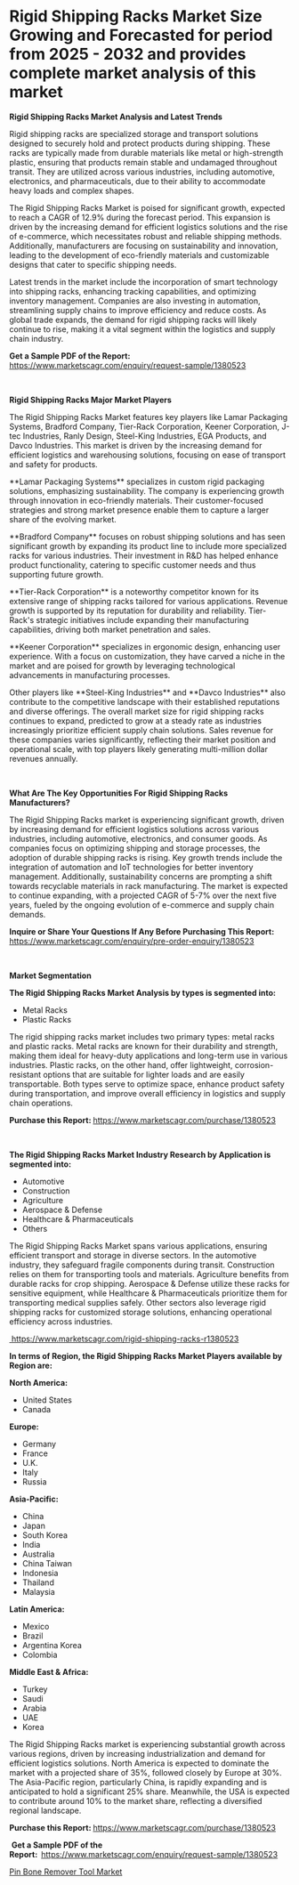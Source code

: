 <p><h1>Rigid Shipping Racks Market Size Growing and Forecasted for period from 2025 - 2032 and provides complete market analysis of this market</h1></p><p><strong>Rigid Shipping Racks Market Analysis and Latest Trends</strong></p>
<p><p>Rigid shipping racks are specialized storage and transport solutions designed to securely hold and protect products during shipping. These racks are typically made from durable materials like metal or high-strength plastic, ensuring that products remain stable and undamaged throughout transit. They are utilized across various industries, including automotive, electronics, and pharmaceuticals, due to their ability to accommodate heavy loads and complex shapes.</p><p>The Rigid Shipping Racks Market is poised for significant growth, expected to reach a CAGR of 12.9% during the forecast period. This expansion is driven by the increasing demand for efficient logistics solutions and the rise of e-commerce, which necessitates robust and reliable shipping methods. Additionally, manufacturers are focusing on sustainability and innovation, leading to the development of eco-friendly materials and customizable designs that cater to specific shipping needs.</p><p>Latest trends in the market include the incorporation of smart technology into shipping racks, enhancing tracking capabilities, and optimizing inventory management. Companies are also investing in automation, streamlining supply chains to improve efficiency and reduce costs. As global trade expands, the demand for rigid shipping racks will likely continue to rise, making it a vital segment within the logistics and supply chain industry.</p></p>
<p><strong>Get a Sample PDF of the Report:&nbsp;</strong> <a href="https://www.marketscagr.com/enquiry/request-sample/1380523?utm_campaign=3368&utm_medium=2&utm_source=Github&utm_content=ia&utm_term=11042025&utm_id=rigid-shipping-racks">https://www.marketscagr.com/enquiry/request-sample/1380523</a></p>
<p>&nbsp;</p>
<p><strong>Rigid Shipping Racks Major Market Players</strong></p>
<p><p>The Rigid Shipping Racks Market features key players like Lamar Packaging Systems, Bradford Company, Tier-Rack Corporation, Keener Corporation, J-tec Industries, Ranly Design, Steel-King Industries, EGA Products, and Davco Industries. This market is driven by the increasing demand for efficient logistics and warehousing solutions, focusing on ease of transport and safety for products.</p><p>**Lamar Packaging Systems** specializes in custom rigid packaging solutions, emphasizing sustainability. The company is experiencing growth through innovation in eco-friendly materials. Their customer-focused strategies and strong market presence enable them to capture a larger share of the evolving market.</p><p>**Bradford Company** focuses on robust shipping solutions and has seen significant growth by expanding its product line to include more specialized racks for various industries. Their investment in R&D has helped enhance product functionality, catering to specific customer needs and thus supporting future growth.</p><p>**Tier-Rack Corporation** is a noteworthy competitor known for its extensive range of shipping racks tailored for various applications. Revenue growth is supported by its reputation for durability and reliability. Tier-Rack's strategic initiatives include expanding their manufacturing capabilities, driving both market penetration and sales.</p><p>**Keener Corporation** specializes in ergonomic design, enhancing user experience. With a focus on customization, they have carved a niche in the market and are poised for growth by leveraging technological advancements in manufacturing processes.</p><p>Other players like **Steel-King Industries** and **Davco Industries** also contribute to the competitive landscape with their established reputations and diverse offerings. The overall market size for rigid shipping racks continues to expand, predicted to grow at a steady rate as industries increasingly prioritize efficient supply chain solutions. Sales revenue for these companies varies significantly, reflecting their market position and operational scale, with top players likely generating multi-million dollar revenues annually.</p></p>
<p>&nbsp;</p>
<p><strong>What Are The Key Opportunities For Rigid Shipping Racks Manufacturers?</strong></p>
<p><p>The Rigid Shipping Racks market is experiencing significant growth, driven by increasing demand for efficient logistics solutions across various industries, including automotive, electronics, and consumer goods. As companies focus on optimizing shipping and storage processes, the adoption of durable shipping racks is rising. Key growth trends include the integration of automation and IoT technologies for better inventory management. Additionally, sustainability concerns are prompting a shift towards recyclable materials in rack manufacturing. The market is expected to continue expanding, with a projected CAGR of 5-7% over the next five years, fueled by the ongoing evolution of e-commerce and supply chain demands.</p></p>
<p><strong>Inquire or Share Your Questions If Any Before Purchasing This Report:</strong> <a href="https://www.marketscagr.com/enquiry/pre-order-enquiry/1380523?utm_campaign=3368&utm_medium=2&utm_source=Github&utm_content=ia&utm_term=11042025&utm_id=rigid-shipping-racks">https://www.marketscagr.com/enquiry/pre-order-enquiry/1380523</a></p>
<p>&nbsp;</p>
<p><strong>Market Segmentation</strong></p>
<p><strong>The Rigid Shipping Racks Market Analysis by types is segmented into:</strong></p>
<p><ul><li>Metal Racks</li><li>Plastic Racks</li></ul></p>
<p><p>The rigid shipping racks market includes two primary types: metal racks and plastic racks. Metal racks are known for their durability and strength, making them ideal for heavy-duty applications and long-term use in various industries. Plastic racks, on the other hand, offer lightweight, corrosion-resistant options that are suitable for lighter loads and are easily transportable. Both types serve to optimize space, enhance product safety during transportation, and improve overall efficiency in logistics and supply chain operations.</p></p>
<p><strong>Purchase this Report:&nbsp;</strong><a href="https://www.marketscagr.com/purchase/1380523?utm_campaign=3368&utm_medium=2&utm_source=Github&utm_content=ia&utm_term=11042025&utm_id=rigid-shipping-racks">https://www.marketscagr.com/purchase/1380523</a></p>
<p>&nbsp;</p>
<p><strong>The Rigid Shipping Racks Market Industry Research by Application is segmented into:</strong></p>
<p><ul><li>Automotive</li><li>Construction</li><li>Agriculture</li><li>Aerospace & Defense</li><li>Healthcare & Pharmaceuticals</li><li>Others</li></ul></p>
<p><p>The Rigid Shipping Racks Market spans various applications, ensuring efficient transport and storage in diverse sectors. In the automotive industry, they safeguard fragile components during transit. Construction relies on them for transporting tools and materials. Agriculture benefits from durable racks for crop shipping. Aerospace & Defense utilize these racks for sensitive equipment, while Healthcare & Pharmaceuticals prioritize them for transporting medical supplies safely. Other sectors also leverage rigid shipping racks for customized storage solutions, enhancing operational efficiency across industries.</p></p>
<p><a href="https://www.marketscagr.com/rigid-shipping-racks-r1380523?utm_campaign=3368&utm_medium=2&utm_source=Github&utm_content=ia&utm_term=11042025&utm_id=rigid-shipping-racks">&nbsp;https://www.marketscagr.com/rigid-shipping-racks-r1380523</a></p>
<p><strong>In terms of Region, the Rigid Shipping Racks Market Players available by Region are:</strong></p>
<p>
    <p> <strong> North America: </strong>
        <ul>
            <li>United States</li>
            <li>Canada</li>
        </ul>
        </p> 
    <p> <strong> Europe: </strong>
        <ul>
            <li>Germany</li>
            <li>France</li>
            <li>U.K.</li>
            <li>Italy</li>
            <li>Russia</li>
        </ul>
        </p> 
    <p> <strong> Asia-Pacific: </strong>
        <ul>
            <li>China</li>
            <li>Japan</li>
            <li>South Korea</li>
            <li>India</li>
            <li>Australia</li>
            <li>China Taiwan</li>
            <li>Indonesia</li>
            <li>Thailand</li>
            <li>Malaysia</li>
        </ul>
        </p> 
    <p> <strong> Latin America: </strong>
        <ul>
            <li>Mexico</li>
            <li>Brazil</li>
            <li>Argentina Korea</li>
            <li>Colombia</li>
        </ul>
        </p> 
    <p> <strong> Middle East & Africa: </strong>
        <ul>
            <li>Turkey</li>
            <li>Saudi</li>
            <li>Arabia</li>
            <li>UAE</li>
            <li>Korea</li>
        </ul>
    </p>
    </p>
<p><p>The Rigid Shipping Racks market is experiencing substantial growth across various regions, driven by increasing industrialization and demand for efficient logistics solutions. North America is expected to dominate the market with a projected share of 35%, followed closely by Europe at 30%. The Asia-Pacific region, particularly China, is rapidly expanding and is anticipated to hold a significant 25% share. Meanwhile, the USA is expected to contribute around 10% to the market share, reflecting a diversified regional landscape.</p></p>
<p><strong>Purchase this Report: </strong><a href="https://www.marketscagr.com/purchase/1380523?utm_campaign=3368&utm_medium=2&utm_source=Github&utm_content=ia&utm_term=11042025&utm_id=rigid-shipping-racks">https://www.marketscagr.com/purchase/1380523</a></p>
<p>&nbsp;<strong>Get a Sample PDF of the Report:&nbsp;&nbsp;</strong><a href="https://www.marketscagr.com/enquiry/request-sample/1380523?utm_campaign=3368&utm_medium=2&utm_source=Github&utm_content=ia&utm_term=11042025&utm_id=rigid-shipping-racks">https://www.marketscagr.com/enquiry/request-sample/1380523</a></p>
<p><strong></strong></p>
<p><p><a href="https://github.com/groszsaoudrd/Market-Research-Report-List-1/blob/main/pin-bone-remover-tool-market.md?utm_campaign=3368&utm_medium=2&utm_source=Github&utm_content=ia&utm_term=11042025&utm_id=rigid-shipping-racks">Pin Bone Remover Tool Market</a></p></p>